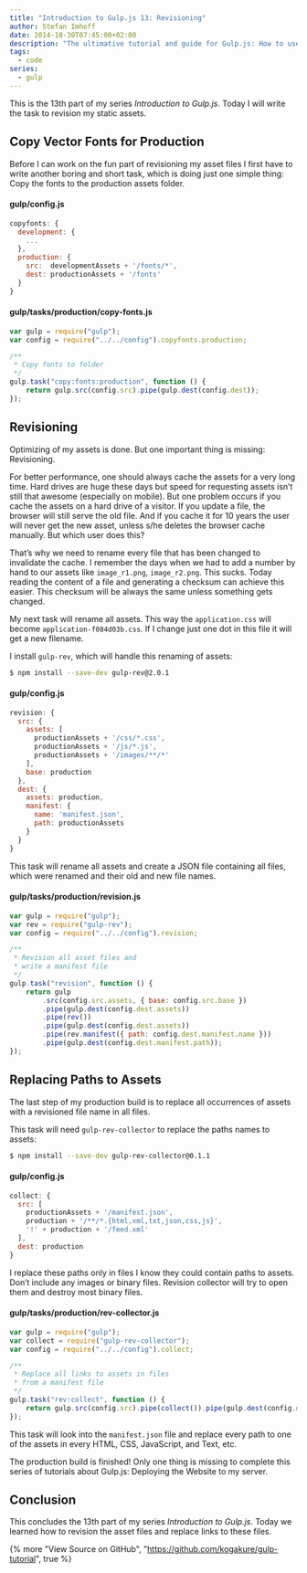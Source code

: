 ```yaml
---
title: "Introduction to Gulp.js 13: Revisioning"
author: Stefan Imhoff
date: 2014-10-30T07:45:00+02:00
description: "The ultimative tutorial and guide for Gulp.js: How to use revisioning to allow long caching of your assets and replace them  with hashed file names, that can be cache busted."
tags:
  - code
series:
  - gulp
---
```


This is the 13th part of my series _Introduction to Gulp.js_. Today I will write the task to revision my static assets.

## Copy Vector Fonts for Production

Before I can work on the fun part of revisioning my asset files I first have to write another boring and short task, which is doing just one simple thing: Copy the fonts to the production assets folder.

#### gulp/config.js

```javascript
copyfonts: {
  development: {
    ...
  },
  production: {
    src:  developmentAssets + '/fonts/*',
    dest: productionAssets + '/fonts'
  }
}
```

#### gulp/tasks/production/copy-fonts.js

```javascript
var gulp = require("gulp");
var config = require("../../config").copyfonts.production;

/**
 * Copy fonts to folder
 */
gulp.task("copy:fonts:production", function () {
	return gulp.src(config.src).pipe(gulp.dest(config.dest));
});
```

## Revisioning

Optimizing of my assets is done. But one important thing is missing: Revisioning.

For better performance, one should always cache the assets for a very long time. Hard drives are huge these days but speed for requesting assets isn’t still that awesome (especially on mobile). But one problem occurs if you cache the assets on a hard drive of a visitor. If you update a file, the browser will still serve the old file. And if you cache it for 10 years the user will never get the new asset, unless s/he deletes the browser cache manually. But which user does this?

That’s why we need to rename every file that has been changed to invalidate the cache. I remember the days when we had to add a number by hand to our assets like `image_r1.png`, `image_r2.png`. This sucks. Today reading the content of a file and generating a checksum can achieve this easier. This checksum will be always the same unless something gets changed.

My next task will rename all assets. This way the `application.css` will become `application-f084d03b.css`. If I change just one dot in this file it will get a new filename.

I install `gulp-rev`, which will handle this renaming of assets:

```bash
$ npm install --save-dev gulp-rev@2.0.1
```

#### gulp/config.js

```javascript
revision: {
  src: {
    assets: [
      productionAssets + '/css/*.css',
      productionAssets + '/js/*.js',
      productionAssets + '/images/**/*'
    ],
    base: production
  },
  dest: {
    assets: production,
    manifest: {
      name: 'manifest.json',
      path: productionAssets
    }
  }
}
```

This task will rename all assets and create a JSON file containing all files, which were renamed and their old and new file names.

#### gulp/tasks/production/revision.js

```javascript
var gulp = require("gulp");
var rev = require("gulp-rev");
var config = require("../../config").revision;

/**
 * Revision all asset files and
 * write a manifest file
 */
gulp.task("revision", function () {
	return gulp
		.src(config.src.assets, { base: config.src.base })
		.pipe(gulp.dest(config.dest.assets))
		.pipe(rev())
		.pipe(gulp.dest(config.dest.assets))
		.pipe(rev.manifest({ path: config.dest.manifest.name }))
		.pipe(gulp.dest(config.dest.manifest.path));
});
```

## Replacing Paths to Assets

The last step of my production build is to replace all occurrences of assets with a revisioned file name in all files.

This task will need `gulp-rev-collector` to replace the paths names to assets:

```bash
$ npm install --save-dev gulp-rev-collector@0.1.1
```

#### gulp/config.js

```javascript
collect: {
  src: [
    productionAssets + '/manifest.json',
    production + '/**/*.{html,xml,txt,json,css,js}',
    '!' + production + '/feed.xml'
  ],
  dest: production
}
```

I replace these paths only in files I know they could contain paths to assets. Don’t include any images or binary files. Revision collector will try to open them and destroy most binary files.

#### gulp/tasks/production/rev-collector.js

```javascript
var gulp = require("gulp");
var collect = require("gulp-rev-collector");
var config = require("../../config").collect;

/**
 * Replace all links to assets in files
 * from a manifest file
 */
gulp.task("rev:collect", function () {
	return gulp.src(config.src).pipe(collect()).pipe(gulp.dest(config.dest));
});
```

This task will look into the `manifest.json` file and replace every path to one of the assets in every HTML, CSS, JavaScript, and Text, etc.

The production build is finished! Only one thing is missing to complete this series of tutorials about Gulp.js: Deploying the Website to my server.

## Conclusion

This concludes the 13th part of my series _Introduction to Gulp.js_. Today we learned how to revision the asset files and replace links to these files.

{% more "View Source on GitHub", "https://github.com/kogakure/gulp-tutorial", true %}
